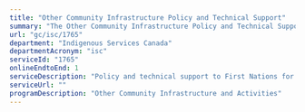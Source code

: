 ```yaml
---
title: "Other Community Infrastructure Policy and Technical Support"
summary: "The Other Community Infrastructure Policy and Technical Support service from Indigenous Services Canada is available end-to-end online, according to the GC Service Inventory."
url: "gc/isc/1765"
department: "Indigenous Services Canada"
departmentAcronym: "isc"
serviceId: "1765"
onlineEndtoEnd: 1
serviceDescription: "Policy and technical support to First Nations for the planning, procurement, design, acquisition, construction, operation, maintenance, monitoring and decommissioning of other fundamental community infrastructure (e.g. fire protection, energy systems, roads and bridges, connectivity, and structural mitigation)"
serviceUrl: ""
programDescription: "Other Community Infrastructure and Activities"
---
```

